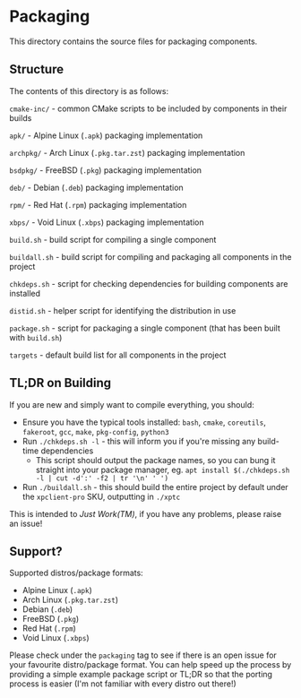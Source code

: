 # Packaging
This directory contains the source files for packaging components.

## Structure
The contents of this directory is as follows:

`cmake-inc/` - common CMake scripts to be included by components in their builds

`apk/` - Alpine Linux (`.apk`) packaging implementation

`archpkg/` - Arch Linux (`.pkg.tar.zst`) packaging implementation

`bsdpkg/` - FreeBSD (`.pkg`) packaging implementation

`deb/` - Debian (`.deb`) packaging implementation

`rpm/` - Red Hat (`.rpm`) packaging implementation

`xbps/` - Void Linux (`.xbps`) packaging implementation

`build.sh` - build script for compiling a single component

`buildall.sh` - build script for compiling and packaging all components in the project

`chkdeps.sh` - script for checking dependencies for building components are installed

`distid.sh` - helper script for identifying the distribution in use

`package.sh` - script for packaging a single component (that has been built with `build.sh`)

`targets` - default build list for all components in the project

## TL;DR on Building
If you are new and simply want to compile everything, you should:
- Ensure you have the typical tools installed: `bash`, `cmake`, `coreutils`, `fakeroot`, `gcc`, `make`, `pkg-config`, `python3`
- Run `./chkdeps.sh -l` - this will inform you if you're missing any build-time dependencies
  - This script should output the package names, so you can bung it straight into your package manager, eg. `apt install $(./chkdeps.sh -l | cut -d':' -f2 | tr '\n' ' ')`
- Run `./buildall.sh` - this should build the entire project by default under the `xpclient-pro` SKU, outputting in `./xptc`

This is intended to *Just Work(TM)*, if you have any problems, please raise an issue!

## Support?
Supported distros/package formats:
- Alpine Linux (`.apk`)
- Arch Linux (`.pkg.tar.zst`)
- Debian (`.deb`)
- FreeBSD (`.pkg`)
- Red Hat (`.rpm`)
- Void Linux (`.xbps`)

Please check under the `packaging` tag to see if there is an open issue for your favourite distro/package format. You can help speed up the process by providing a simple example package script or TL;DR so that the porting process is easier (I'm not familiar with every distro out there!)
